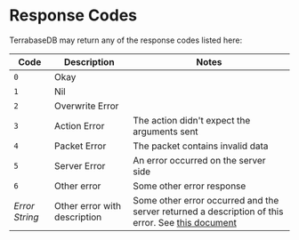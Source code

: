 # Response Codes

TerrabaseDB may return any of the response codes listed here:

| Code | Description | Notes |
| ---- | ------- | ----- |
`0` | Okay ||
`1` | Nil||
`2` | Overwrite Error||
`3` | Action Error|The action didn't expect the arguments sent|
`4` | Packet Error|The packet contains invalid data|
`5` | Server Error| An error occurred on the server side
`6` | Other error| Some other error response
_Error String_ | Other error with description| Some other error occurred and the server returned a description of this error. See [this document](/errors)
